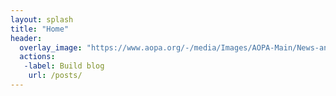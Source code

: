 ```yaml
---
layout: splash
title: "Home"
header:
  overlay_image: "https://www.aopa.org/-/media/Images/AOPA-Main/News-and-Media/2019/July/0709_Sweeps_RV_10.jpg"
  actions:
   -label: Build blog
    url: /posts/
---
```

